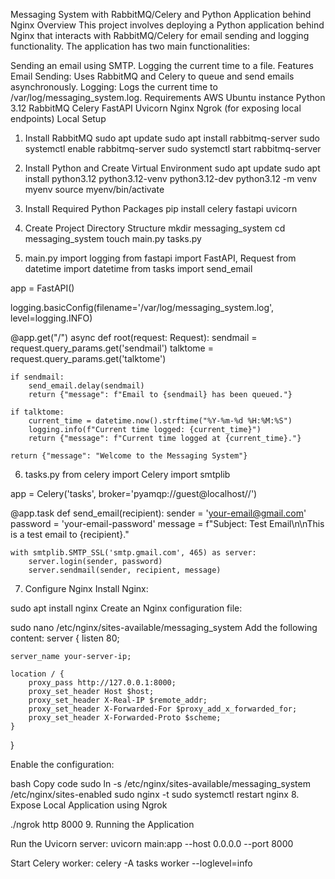 Messaging System with RabbitMQ/Celery and Python Application behind Nginx
Overview
This project involves deploying a Python application behind Nginx that interacts with RabbitMQ/Celery for email sending and logging functionality. The application has two main functionalities:

Sending an email using SMTP.
Logging the current time to a file.
Features
Email Sending: Uses RabbitMQ and Celery to queue and send emails asynchronously.
Logging: Logs the current time to /var/log/messaging_system.log.
Requirements
AWS Ubuntu instance
Python 3.12
RabbitMQ
Celery
FastAPI
Uvicorn
Nginx
Ngrok (for exposing local endpoints)
Local Setup

1. Install RabbitMQ
sudo apt update
sudo apt install rabbitmq-server
sudo systemctl enable rabbitmq-server
sudo systemctl start rabbitmq-server

2. Install Python and Create Virtual Environment
sudo apt update
sudo apt install python3.12 python3.12-venv python3.12-dev
python3.12 -m venv myenv
source myenv/bin/activate

3. Install Required Python Packages
pip install celery fastapi uvicorn

4. Create Project Directory Structure
mkdir messaging_system
cd messaging_system
touch main.py tasks.py

5. main.py
import logging
from fastapi import FastAPI, Request
from datetime import datetime
from tasks import send_email

app = FastAPI()

logging.basicConfig(filename='/var/log/messaging_system.log', level=logging.INFO)

@app.get("/")
async def root(request: Request):
    sendmail = request.query_params.get('sendmail')
    talktome = request.query_params.get('talktome')

    if sendmail:
        send_email.delay(sendmail)
        return {"message": f"Email to {sendmail} has been queued."}

    if talktome:
        current_time = datetime.now().strftime("%Y-%m-%d %H:%M:%S")
        logging.info(f"Current time logged: {current_time}")
        return {"message": f"Current time logged at {current_time}."}

    return {"message": "Welcome to the Messaging System"}

6. tasks.py
from celery import Celery
import smtplib

app = Celery('tasks', broker='pyamqp://guest@localhost//')

@app.task
def send_email(recipient):
    sender = 'your-email@gmail.com'
    password = 'your-email-password'
    message = f"Subject: Test Email\n\nThis is a test email to {recipient}."

    with smtplib.SMTP_SSL('smtp.gmail.com', 465) as server:
        server.login(sender, password)
        server.sendmail(sender, recipient, message)

7. Configure Nginx
Install Nginx:

sudo apt install nginx
Create an Nginx configuration file:

sudo nano /etc/nginx/sites-available/messaging_system
Add the following content:
server {
    listen 80;

    server_name your-server-ip;

    location / {
        proxy_pass http://127.0.0.1:8000;
        proxy_set_header Host $host;
        proxy_set_header X-Real-IP $remote_addr;
        proxy_set_header X-Forwarded-For $proxy_add_x_forwarded_for;
        proxy_set_header X-Forwarded-Proto $scheme;
    }
}


Enable the configuration:

bash
Copy code
sudo ln -s /etc/nginx/sites-available/messaging_system /etc/nginx/sites-enabled
sudo nginx -t
sudo systemctl restart nginx
8. Expose Local Application using Ngrok

./ngrok http 8000
9. Running the Application

Run the Uvicorn server:
uvicorn main:app --host 0.0.0.0 --port 8000

Start Celery worker:
celery -A tasks worker --loglevel=info